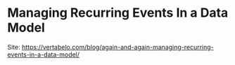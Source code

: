 # Managing Recurring Events In a Data Model

Site: https://vertabelo.com/blog/again-and-again-managing-recurring-events-in-a-data-model/
